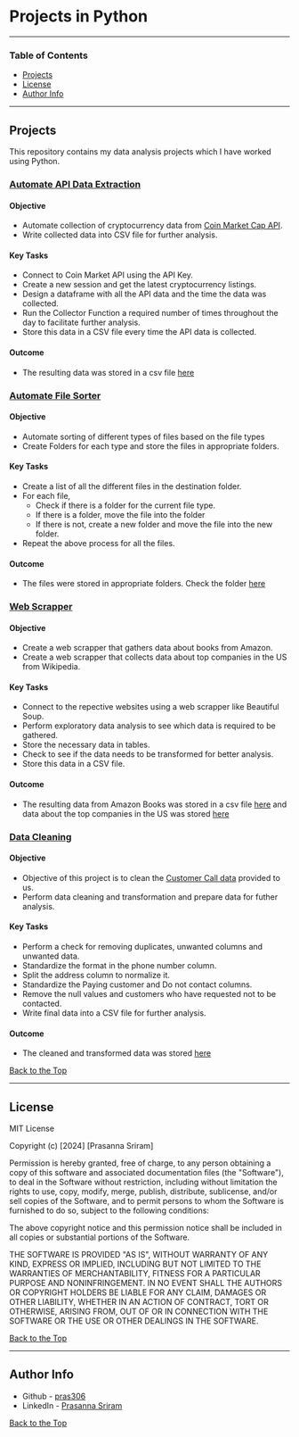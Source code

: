 # Projects in Python

---

### Table of Contents

- [Projects](#projects)
- [License](#license)
- [Author Info](#author-info)

---

## Projects

This repository contains my data analysis projects which I have worked using Python.

### [Automate API Data Extraction](automate-api-extraction/AutomateAPIExtraction.py)

#### Objective

- Automate collection of cryptocurrency data from [Coin Market Cap API](https://coinmarketcap.com/api/).
- Write collected data into CSV file for further analysis.

#### Key Tasks

- Connect to Coin Market API using the API Key.
- Create a new session and get the latest cryptocurrency listings.
- Design a dataframe with all the API data and the time the data was collected.
- Run the Collector Function a required number of times throughout the day to facilitate further analysis.
- Store this data in a CSV file every time the API data is collected.

#### Outcome

- The resulting data was stored in a csv file [here](automate-api-extraction/api_data_collector.csv)


### [Automate File Sorter](automate-file-sorter/AutomaticFileSorter.py)

#### Objective

- Automate sorting of different types of files based on the file types
- Create Folders for each type and store the files in appropriate folders.

#### Key Tasks

- Create a list of all the different files in the destination folder.
- For each file,
    - Check if there is a folder for the current file type.
    - If there is a folder, move the file into the folder
    - If there is not, create a new folder and move the file into the new folder.
- Repeat the above process for all the files.

#### Outcome

- The files were stored in appropriate folders. Check the folder [here](automate-file-sorter/Files)


### [Web Scrapper](web-scrapper/AmazonWebScrapper.py)

#### Objective

- Create a web scrapper that gathers data about books from Amazon.
- Create a web scrapper that collects data about top companies in the US from Wikipedia.

#### Key Tasks

- Connect to the repective websites using a web scrapper like Beautiful Soup.
- Perform exploratory data analysis to see which data is required to be gathered.
- Store the necessary data in tables.
- Check to see if the data needs to be transformed for better analysis.
- Store this data in a CSV file.

#### Outcome

- The resulting data from Amazon Books was stored in a csv file [here](web-scrapper/Amazon_Books.csv) and data about the top companies in the US was stored [here](web-scrapper/Companies.csv)


### [Data Cleaning](data-cleaning/PandasDataCleaning.py)

#### Objective

- Objective of this project is to clean the [Customer Call data](data-cleaning/CustomerCallList.xlsx) provided to us.
- Perform data cleaning and transformation and prepare data for futher analysis.

#### Key Tasks

- Perform a check for removing duplicates, unwanted columns and unwanted data.
- Standardize the format in the phone number column.
- Split the address column to normalize it.
- Standardize the Paying customer and Do not contact columns.
- Remove the null values and customers who have requested not to be contacted.
- Write final data into a CSV file for further analysis.

#### Outcome

- The cleaned and transformed data was stored [here](data-cleaning/FinalList.csv)

[Back to the Top](#projects-in-python)

---

## License

MIT License

Copyright (c) [2024] [Prasanna Sriram]

Permission is hereby granted, free of charge, to any person obtaining a copy
of this software and associated documentation files (the "Software"), to deal
in the Software without restriction, including without limitation the rights
to use, copy, modify, merge, publish, distribute, sublicense, and/or sell
copies of the Software, and to permit persons to whom the Software is
furnished to do so, subject to the following conditions:

The above copyright notice and this permission notice shall be included in all
copies or substantial portions of the Software.

THE SOFTWARE IS PROVIDED "AS IS", WITHOUT WARRANTY OF ANY KIND, EXPRESS OR
IMPLIED, INCLUDING BUT NOT LIMITED TO THE WARRANTIES OF MERCHANTABILITY,
FITNESS FOR A PARTICULAR PURPOSE AND NONINFRINGEMENT. IN NO EVENT SHALL THE
AUTHORS OR COPYRIGHT HOLDERS BE LIABLE FOR ANY CLAIM, DAMAGES OR OTHER
LIABILITY, WHETHER IN AN ACTION OF CONTRACT, TORT OR OTHERWISE, ARISING FROM,
OUT OF OR IN CONNECTION WITH THE SOFTWARE OR THE USE OR OTHER DEALINGS IN THE
SOFTWARE.

[Back to the Top](#projects-in-python)

---

## Author Info

- Github - [pras306](https://github.com/pras306)
- LinkedIn - [Prasanna Sriram](https://www.linkedin.com/in/prasanna-sriram/)

[Back to the Top](#projects-in-python)